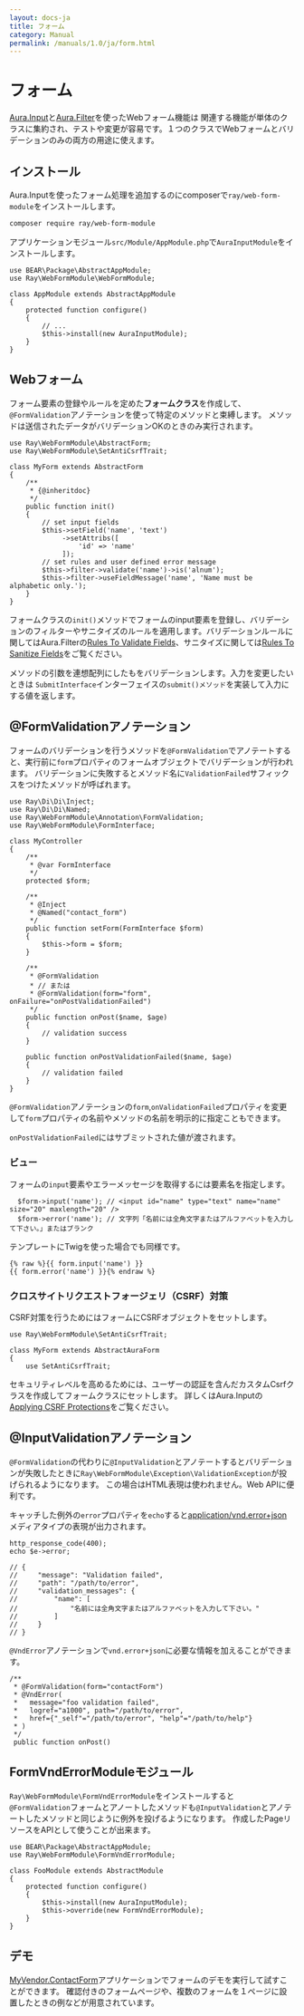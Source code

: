 ```yaml
---
layout: docs-ja
title: フォーム
category: Manual
permalink: /manuals/1.0/ja/form.html
---
```


# フォーム

[Aura.Input](https://github.com/auraphp/Aura.Input)と[Aura.Filter](https://github.com/auraphp/Aura.Filter)を使ったWebフォーム機能は
関連する機能が単体のクラスに集約され、テストや変更が容易です。１つのクラスでWebフォームとバリデーションのみの両方の用途に使えます。

## インストール

Aura.Inputを使ったフォーム処理を追加するのにcomposerで`ray/web-form-module`をインストールします。

```bash
composer require ray/web-form-module
```

アプリケーションモジュール`src/Module/AppModule.php`で`AuraInputModule`をインストールします。

```php?start_inline
use BEAR\Package\AbstractAppModule;
use Ray\WebFormModule\WebFormModule;

class AppModule extends AbstractAppModule
{
    protected function configure()
    {
        // ...
        $this->install(new AuraInputModule);
    }
}
```

##  Webフォーム

フォーム要素の登録やルールを定めた**フォームクラス**を作成して、`@FormValidation`アノテーションを使って特定のメソッドと束縛します。
メソッドは送信されたデータがバリデーションOKのときのみ実行されます。

```php?start_inline
use Ray\WebFormModule\AbstractForm;
use Ray\WebFormModule\SetAntiCsrfTrait;

class MyForm extends AbstractForm
{
    /**
     * {@inheritdoc}
     */
    public function init()
    {
        // set input fields
        $this->setField('name', 'text')
             ->setAttribs([
                 'id' => 'name'
             ]);
        // set rules and user defined error message
        $this->filter->validate('name')->is('alnum');
        $this->filter->useFieldMessage('name', 'Name must be alphabetic only.');
    }
}
```

フォームクラスの`init()`メソッドでフォームのinput要素を登録し、バリデーションのフィルターやサニタイズのルールを適用します。バリデーションルールに関してはAura.Filterの[Rules To Validate Fields](https://github.com/auraphp/Aura.Filter/blob/2.x/docs/validate.md)、サニタイズに関しては[Rules To Sanitize Fields](https://github.com/auraphp/Aura.Filter/blob/2.x/docs/sanitize.md)をご覧ください。

メソッドの引数を連想配列にしたもをバリデーションします。入力を変更したいときは
`SubmitInterface`インターフェイスの`submit()メソッド`を実装して入力にする値を返します。

## @FormValidationアノテーション

フォームのバリデーションを行うメソッドを`@FormValidation`でアノテートすると、実行前に`form`プロパティのフォームオブジェクトでバリデーションが行われます。
バリデーションに失敗するとメソッド名に`ValidationFailed`サフィックスをつけたメソッドが呼ばれます。

```php?start_inline
use Ray\Di\Di\Inject;
use Ray\Di\Di\Named;
use Ray\WebFormModule\Annotation\FormValidation;
use Ray\WebFormModule\FormInterface;

class MyController
{
    /**
     * @var FormInterface
     */
    protected $form;

    /**
     * @Inject
     * @Named("contact_form")
     */
    public function setForm(FormInterface $form)
    {
        $this->form = $form;
    }

    /**
     * @FormValidation
     * // または
     * @FormValidation(form="form", onFailure="onPostValidationFailed")
     */
    public function onPost($name, $age)
    {
        // validation success
    }

    public function onPostValidationFailed($name, $age)
    {
        // validation failed
    }
}
```

`@FormValidation`アノテーションの`form`,`onValidationFailed`プロパティを変更して`form`プロパティの名前やメソッドの名前を明示的に指定こともできます。

`onPostValidationFailed`にはサブミットされた値が渡されます。

### ビュー

フォームの`input`要素やエラーメッセージを取得するには要素名を指定します。

```php?start_inline
  $form->input('name'); // <input id="name" type="text" name="name" size="20" maxlength="20" />
  $form->error('name'); // 文字列「名前には全角文字またはアルファベットを入力して下さい。」またはブランク
```

テンプレートにTwigを使った場合でも同様です。

```php?start_inline
{% raw %}{{ form.input('name') }}
{{ form.error('name') }}{% endraw %}
```

### クロスサイトリクエストフォージェリ（CSRF）対策

CSRF対策を行うためにはフォームにCSRFオブジェクトをセットします。

```php?start_inline
use Ray\WebFormModule\SetAntiCsrfTrait;

class MyForm extends AbstractAuraForm
{
    use SetAntiCsrfTrait;
```

セキュリティレベルを高めるためには、ユーザーの認証を含んだカスタムCsrfクラスを作成してフォームクラスにセットします。
詳しくはAura.Inputの[Applying CSRF Protections](https://github.com/auraphp/Aura.Input#applying-csrf-protections)をご覧ください。

## @InputValidationアノテーション

`@FormValidation`の代わりに`@InputValidation`とアノテートするとバリデーションが失敗したときに`Ray\WebFormModule\Exception\ValidationException`が投げられるようになります。
この場合はHTML表現は使われません。Web APIに便利です。

キャッチした例外の`error`プロパティを`echo`すると[application/vnd.error+json](https://github.com/blongden/vnd.error)メディアタイプの表現が出力されます。


```php?start_inline
http_response_code(400);
echo $e->error;

// {
//     "message": "Validation failed",
//     "path": "/path/to/error",
//     "validation_messages": {
//         "name": [
//             "名前には全角文字またはアルファベットを入力して下さい。"
//         ]
//     }
// }
```

`@VndError`アノテーションで`vnd.error+json`に必要な情報を加えることができます。

```php?start_inline
/**
 * @FormValidation(form="contactForm")
 * @VndError(
 *   message="foo validation failed",
 *   logref="a1000", path="/path/to/error",
 *   href={"_self"="/path/to/error", "help"="/path/to/help"}
 * )
 */
 public function onPost()
```

## FormVndErrorModuleモジュール

`Ray\WebFormModule\FormVndErrorModule`をインストールすると`@FormValidation`フォームとアノートしたメソッドも`@InputValidation`とアノテートしたメソッドと同じように例外を投げるようになります。
作成したPageリソースをAPIとして使うことが出来ます。

```php?start_inline
use BEAR\Package\AbstractAppModule;
use Ray\WebFormModule\FormVndErrorModule;

class FooModule extends AbstractModule
{
    protected function configure()
    {
        $this->install(new AuraInputModule);
        $this->override(new FormVndErrorModule);
    }
}
```

## デモ

[MyVendor.ContactForm](https://github.com/bearsunday/MyVendor.ContactForm)アプリケーションでフォームのデモを実行して試すことができます。
確認付きのフォームページや、複数のフォームを１ページに設置したときの例などが用意されています。
